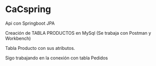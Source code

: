 # CaCspring
Api con Springboot JPA

Creación de TABLA PRODUCTOS en MySql (Se trabaja con Postman y Workbench)

Tabla Producto con sus atributos.

Sigo trabajando en la conexión con tabla Pedidos
